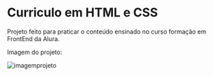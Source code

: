 ﻿# Curriculo em HTML e CSS
Projeto feito para praticar o conteúdo ensinado no curso formação em FrontEnd da Alura.

Imagem do projeto:

![imagemprojeto](https://user-images.githubusercontent.com/99519903/172732111-987a1150-6fab-450b-80ec-007fea675a91.png)
